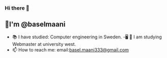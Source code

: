 ### Hi there 👋
## 🤗I'm @baselmaani
- 📚 I have studied: Computer engineering in Sweden.
-🖥 📲 I am studying Webmaster at university west.
- 📫 How to reach me:
  email:basel.maani333@gmail.com
  

